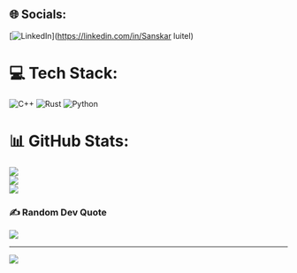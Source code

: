 
## 🌐 Socials:
[![LinkedIn](https://img.shields.io/badge/LinkedIn-%230077B5.svg?logo=linkedin&logoColor=white)](https://linkedin.com/in/Sanskar luitel) 

# 💻 Tech Stack:
![C++](https://img.shields.io/badge/c++-%2300599C.svg?style=for-the-badge&logo=c%2B%2B&logoColor=white) ![Rust](https://img.shields.io/badge/rust-%23000000.svg?style=for-the-badge&logo=rust&logoColor=white) ![Python](https://img.shields.io/badge/python-3670A0?style=for-the-badge&logo=python&logoColor=ffdd54)
# 📊 GitHub Stats:
![](https://github-readme-stats.vercel.app/api?username=potfile0&theme=highcontrast&hide_border=false&include_all_commits=false&count_private=false)<br/>
![](https://github-readme-streak-stats.herokuapp.com/?user=potfile0&theme=highcontrast&hide_border=false)<br/>
![](https://github-readme-stats.vercel.app/api/top-langs/?username=potfile0&theme=highcontrast&hide_border=false&include_all_commits=false&count_private=false&layout=compact)

### ✍️ Random Dev Quote
![](https://quotes-github-readme.vercel.app/api?type=horizontal&theme=dark)

---
[![](https://visitcount.itsvg.in/api?id=potfile0&icon=0&color=0)](https://visitcount.itsvg.in)

<!-- Proudly created with GPRM ( https://gprm.itsvg.in ) -->

<!---
potfile0/potfile0 is a ✨ special ✨ repository because its `README.md` (this file) appears on your GitHub profile.
You can click the Preview link to take a look at your changes.
--->
